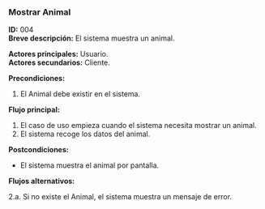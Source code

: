 ### Mostrar Animal
__ID:__ 004  
__Breve descripción:__ El sistema muestra un animal.

__Actores principales:__  Usuario.  
__Actores secundarios:__  Cliente.

__Precondiciones:__
  1. El Animal debe existir en el sistema.

__Flujo principal:__
  1. El caso de uso empieza cuando el sistema necesita mostrar un animal.
  2. El sistema recoge los datos del animal.

__Postcondiciones:__  
  - El sistema muestra el animal por pantalla.

__Flujos alternativos:__

  2.a. Si no existe el Animal, el sistema muestra un mensaje de error.
